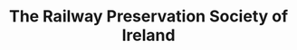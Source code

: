 ---
title: "The Railway Preservation Society of Ireland"
address: "Excursion Station, Whitehead, Co. Antrim, BT38 9NA"
tel: "NOVAL"
county: "Antrim"
category: "Rail Services"
type: "Content"
lat: "54.715145111083984"
lng: "-5.805984973907471"
---